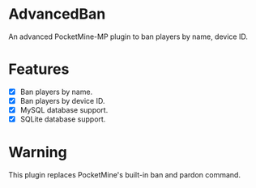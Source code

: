 # AdvancedBan
An advanced PocketMine-MP plugin to ban players by name, device ID.

# Features
- [x] Ban players by name.
- [x] Ban players by device ID.
- [x] MySQL database support.
- [x] SQLite database support.

# Warning
This plugin replaces PocketMine's built-in ban and pardon command.